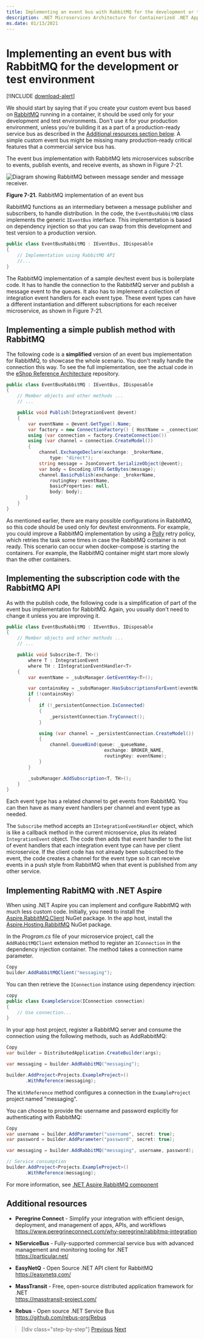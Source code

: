 ```yaml
---
title: Implementing an event bus with RabbitMQ for the development or test environment
description: .NET Microservices Architecture for Containerized .NET Applications | Use RabbitMQ to implement event bus messaging for integration events in development or test environments.
ms.date: 01/13/2021
---
```

# Implementing an event bus with RabbitMQ for the development or test environment

[!INCLUDE [download-alert](../includes/download-alert.md)]

We should start by saying that if you create your custom event bus based on [RabbitMQ](https://www.rabbitmq.com/) running in a container, it should be used only for your development and test environments. Don't use it for your production environment, unless you're building it as a part of a production-ready service bus as described in the [Additional resources section below](rabbitmq-event-bus-development-test-environment.md#additional-resources). A simple custom event bus might be missing many production-ready critical features that a commercial service bus has.

The event bus implementation with RabbitMQ lets microservices subscribe to events, publish events, and receive events, as shown in Figure 7-21.

![Diagram showing RabbitMQ between message sender and message receiver.](./media/rabbitmq-implementation.png)

**Figure 7-21.** RabbitMQ implementation of an event bus

RabbitMQ functions as an intermediary between a message publisher and subscribers, to handle distribution. In the code, the `EventBusRabbitMQ` class implements the generic `IEventBus` interface. This implementation is based on dependency injection so that you can swap from this development and test version to a production version.

```csharp
public class EventBusRabbitMQ : IEventBus, IDisposable
{
    // Implementation using RabbitMQ API
    //...
}
```

The RabbitMQ implementation of a sample dev/test event bus is boilerplate code. It has to handle the connection to the RabbitMQ server and publish a message event to the queues. It also has to implement a collection of integration event handlers for each event type. These event types can have a different instantiation and different subscriptions for each receiver microservice, as shown in Figure 7-21.

## Implementing a simple publish method with RabbitMQ

The following code is a **simplified** version of an event bus implementation for RabbitMQ, to showcase the whole scenario. You don't really handle the connection this way. To see the full implementation, see the actual code in the [eShop Reference Architecture](https://github.com/dotnet/eShop/blob/main/src/EventBusRabbitMQ/RabbitMQEventBus.cs) repository.

```csharp
public class EventBusRabbitMQ : IEventBus, IDisposable
{
    // Member objects and other methods ...
    // ...

    public void Publish(IntegrationEvent @event)
    {
        var eventName = @event.GetType().Name;
        var factory = new ConnectionFactory() { HostName = _connectionString };
        using (var connection = factory.CreateConnection())
        using (var channel = connection.CreateModel())
        {
            channel.ExchangeDeclare(exchange: _brokerName,
                type: "direct");
            string message = JsonConvert.SerializeObject(@event);
            var body = Encoding.UTF8.GetBytes(message);
            channel.BasicPublish(exchange: _brokerName,
                routingKey: eventName,
                basicProperties: null,
                body: body);
       }
    }
}
```

As mentioned earlier, there are many possible configurations in RabbitMQ, so this code should be used only for dev/test environments. For example, you could improve a RabbitMQ implementation by using a [Polly](https://github.com/App-vNext/Polly) retry policy, which retries the task some times in case the RabbitMQ container is not ready. This scenario can occur when docker-compose is starting the containers. For example, the RabbitMQ container might start more slowly than the other containers.

## Implementing the subscription code with the RabbitMQ API

As with the publish code, the following code is a simplification of part of the event bus implementation for RabbitMQ. Again, you usually don't need to change it unless you are improving it.

```csharp
public class EventBusRabbitMQ : IEventBus, IDisposable
{
    // Member objects and other methods ...
    // ...

    public void Subscribe<T, TH>()
        where T : IntegrationEvent
        where TH : IIntegrationEventHandler<T>
    {
        var eventName = _subsManager.GetEventKey<T>();

        var containsKey = _subsManager.HasSubscriptionsForEvent(eventName);
        if (!containsKey)
        {
            if (!_persistentConnection.IsConnected)
            {
                _persistentConnection.TryConnect();
            }

            using (var channel = _persistentConnection.CreateModel())
            {
                channel.QueueBind(queue: _queueName,
                                    exchange: BROKER_NAME,
                                    routingKey: eventName);
            }
        }

        _subsManager.AddSubscription<T, TH>();
    }
}
```

Each event type has a related channel to get events from RabbitMQ. You can then have as many event handlers per channel and event type as needed.

The `Subscribe` method accepts an `IIntegrationEventHandler` object, which is like a callback method in the current microservice, plus its related `IntegrationEvent` object. The code then adds that event handler to the list of event handlers that each integration event type can have per client microservice. If the client code has not already been subscribed to the event, the code creates a channel for the event type so it can receive events in a push style from RabbitMQ when that event is published from any other service.

## Implementing RabitMQ with .NET Aspire

When using .NET Aspire you can implement and configure RabbitMQ with much less custom code. Initially, you need to install the [Aspire.RabbitMQ.Client](https://www.nuget.org/packages/Aspire.RabbitMQ.Client) NuGet package. In the app host, install the [Aspire.Hosting.RabbitMQ](https://www.nuget.org/packages/Aspire.Hosting.RabbitMQ) NuGet package.

In the _Program.cs_ file of your microservice project, call the `AddRabbitMQClient` extension method to register an `IConnection` in the dependency injection container. The method takes a connection name parameter.

```csharp
Copy
builder.AddRabbitMQClient("messaging");
```

You can then retrieve the `IConnection` instance using dependency injection:

```csharp
copy
public class ExampleService(IConnection connection)
{
    // Use connection...
}
```

In your app host project, register a RabbitMQ server and consume the connection using the following methods, such as AddRabbitMQ:

```csharp
Copy
var builder = DistributedApplication.CreateBuilder(args);

var messaging = builder.AddRabbitMQ("messaging");

builder.AddProject<Projects.ExampleProject>()
       .WithReference(messaging);
```

The `WithReference` method configures a connection in the `ExampleProject` project named "messaging".

You can choose to provide the username and password explicitly for authenticating with RabbitMQ:

```csharp
Copy
var username = builder.AddParameter("username", secret: true);
var password = builder.AddParameter("password", secret: true);

var messaging = builder.AddRabbitMQ("messaging", username, password);

// Service consumption
builder.AddProject<Projects.ExampleProject>()
       .WithReference(messaging);
```

For more information, see [.NET Aspire RabbitMQ component](https://learn.microsoft.com/dotnet/aspire/messaging/rabbitmq-client-component)

## Additional resources

- **Peregrine Connect** - Simplify your integration with efficient design, deployment, and management of apps, APIs, and workflows \
  <https://www.peregrineconnect.com/why-peregrine/rabbitmq-integration>

- **NServiceBus** - Fully-supported commercial service bus with advanced management and monitoring tooling for .NET \
  <https://particular.net/>

- **EasyNetQ** - Open Source .NET API client for RabbitMQ \
  <https://easynetq.com/>

- **MassTransit** - Free, open-source distributed application framework for .NET \
  <https://masstransit-project.com/>
  
- **Rebus** - Open source .NET Service Bus \
  <https://github.com/rebus-org/Rebus>

> [!div class="step-by-step"]
> [Previous](integration-event-based-microservice-communications.md)
> [Next](background-tasks-with-ihostedservice.md)
